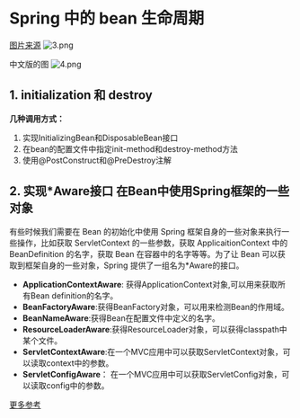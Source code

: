 # Spring 中的 bean 生命周期

[图片来源](https://www.xadmin.net/what-is-spring-container-callbacks-or-spring-lifecycle-methods/)
![3.png](http://ww1.sinaimg.cn/large/9b13c8fdly1g8wi8adxosj20im0e0762.jpg)

中文版的图
![4.png](http://ww1.sinaimg.cn/large/9b13c8fdly1g8wil3o3ewj20k308p0vu.jpg)


## 1. initialization 和 destroy

**几种调用方式：**
1. 实现InitializingBean和DisposableBean接口
1. 在bean的配置文件中指定init-method和destroy-method方法
1. 使用@PostConstruct和@PreDestroy注解

## 2. 实现*Aware接口 在Bean中使用Spring框架的一些对象

有些时候我们需要在 Bean 的初始化中使用 Spring 框架自身的一些对象来执行一些操作，比如获取 ServletContext 的一些参数，获取 ApplicaitionContext 中的 BeanDefinition 的名字，获取 Bean 在容器中的名字等等。为了让 Bean 可以获取到框架自身的一些对象，Spring 提供了一组名为*Aware的接口。

- **ApplicationContextAware**: 获得ApplicationContext对象,可以用来获取所有Bean definition的名字。
- **BeanFactoryAware**:获得BeanFactory对象，可以用来检测Bean的作用域。
- **BeanNameAware**:获得Bean在配置文件中定义的名字。
- **ResourceLoaderAware**:获得ResourceLoader对象，可以获得classpath中某个文件。
- **ServletContextAware**:在一个MVC应用中可以获取ServletContext对象，可以读取context中的参数。
- **ServletConfigAware**： 在一个MVC应用中可以获取ServletConfig对象，可以读取config中的参数。

[更多参考](https://github.com/Snailclimb/JavaGuide/blob/master/docs/system-design/framework/spring/SpringBean.md)